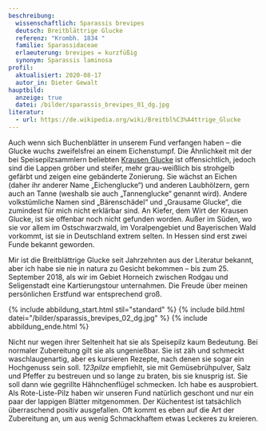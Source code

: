 ```yaml
---
beschreibung:
  wissenschaftlich: Sparassis brevipes
  deutsch: Breitblättrige Glucke
  referenz: "Krombh. 1834 "
  familie: Sparassidaceae
  erlaeuterung: brevipes = kurzfüßig
  synonym: Sparassis laminosa
profil:
  aktualisiert: 2020-08-17
  autor_in: Dieter Gewalt
hauptbild:
  anzeige: true
  datei: /bilder/sparassis_brevipes_01_dg.jpg
literatur:
  - url: https://de.wikipedia.org/wiki/Breitbl%C3%A4ttrige_Glucke
---
```

Auch wenn sich Buchenblätter in unserem Fund verfangen haben – die Glucke wuchs zweifelsfrei an einem Eichenstumpf. Die Ähnlichkeit mit der bei Speisepilzsammlern beliebten [Krausen Glucke](/pilze/sparassis-crispa-krause-glucke) ist offensichtlich, jedoch sind die Lappen gröber und steifer, mehr grau-weißlich bis strohgelb gefärbt und zeigen eine gebänderte Zonierung. Sie wächst an Eichen (daher ihr anderer Name „Eichenglucke“) und anderen Laubhölzern, gern auch an Tanne (weshalb sie auch „Tannenglucke“ genannt wird). Andere volkstümliche Namen sind „Bärenschädel“ und „Grausame Glucke“, die zumindest für mich nicht erklärbar sind. An Kiefer, dem Wirt der Krausen Glucke, ist sie offenbar noch nicht gefunden worden. Außer im Süden, wo sie vor allem im Ostschwarzwald, im Voralpengebiet und Bayerischen Wald vorkommt, ist sie in Deutschland extrem selten. In Hessen sind erst zwei Funde bekannt geworden.

Mir ist die Breitblättrige Glucke seit Jahrzehnten aus der Literatur bekannt, aber ich habe sie nie in natura zu Gesicht bekommen – bis zum 25. September 2018, als wir im Gebiet Horneich zwischen Rodgau und Seligenstadt eine Kartierungstour unternahmen. Die Freude über meinen persönlichen Erstfund war entsprechend groß.

{% include abbildung_start.html stil="standard" %}
{% include bild.html datei="/bilder/sparassis_brevipes_02_dg.jpg" %}
{% include abbildung_ende.html %}

Nicht nur wegen ihrer Seltenheit hat sie als Speisepilz kaum Bedeutung. Bei normaler Zubereitung gilt sie als ungenießbar. Sie ist zäh und schmeckt waschlaugenartig, aber es kursieren Rezepte, nach denen sie sogar ein Hochgenuss sein soll. *123pilze* empfiehlt, sie mit Gemüsebrühpulver, Salz und Pfeffer zu bestreuen und so lange zu braten, bis sie knusprig ist. Sie soll dann wie gegrillte Hähnchenflügel schmecken. Ich habe es ausprobiert. Als Rote-Liste-Pilz haben wir unseren Fund natürlich geschont und nur ein paar der lappigen Blätter mitgenommen. Der Küchentest ist tatsächlich überraschend positiv ausgefallen. Oft kommt es eben auf die Art der Zubereitung an, um aus wenig Schmackhaftem etwas Leckeres zu kreieren.